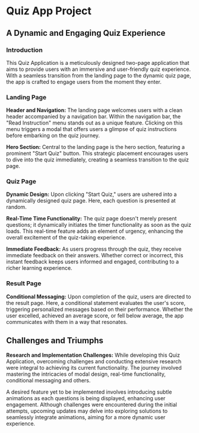 ﻿# Quiz App Project
 
## A Dynamic and Engaging Quiz Experience

### Introduction
This Quiz Application  is a meticulously designed two-page application that aims to provide users with an immersive and user-friendly quiz experience. With a seamless transition from the landing page to the dynamic quiz page, the app is crafted to engage users from the moment they enter.

### Landing Page
**Header and Navigation:**
The landing page welcomes users with a clean header accompanied by a navigation bar. Within the navigation bar, the "Read Instruction" menu stands out as a unique feature. Clicking on this menu triggers a modal that offers users a glimpse of quiz instructions before embarking on the quiz journey.

**Hero Section:**
Central to the landing page is the hero section, featuring a prominent "Start Quiz" button. This strategic placement encourages users to dive into the quiz immediately, creating a seamless transition to the quiz page.

### Quiz Page
**Dynamic Design:**
Upon clicking "Start Quiz," users are ushered into a dynamically designed quiz page. Here, each question is presented at random.

**Real-Time Time Functionality:**
The quiz page doesn't merely present questions; it dynamically initiates the timer functionality as soon as the quiz loads. This real-time feature adds an element of urgency, enhancing the overall excitement of the quiz-taking experience.

**Immediate Feedback:**
As users progress through the quiz, they receive immediate feedback on their answers. Whether correct or incorrect, this instant feedback keeps users informed and engaged, contributing to a richer learning experience.

### Result Page
**Conditional Messaging:**
Upon completion of the quiz, users are directed to the result page. Here, a conditional statement evaluates the user's score, triggering personalized messages based on their performance. Whether the user excelled, achieved an average score, or fell below average, the app communicates with them in a way that resonates.

## Challenges and Triumphs
**Research and Implementation Challenges:**
While developing this Quiz Application, overcoming challenges and conducting extensive research were integral to achieving its current functionality. The journey involved mastering the intricacies of modal design, real-time functionality, conditional messaging and others.

A desired feature yet to be implemented involves introducing subtle animations as each questions is being displayed, enhancing user engagement. Although challenges were encountered during the initial attempts, upcoming updates may delve into exploring solutions to seamlessly integrate animations, aiming for a more dynamic user experience.
